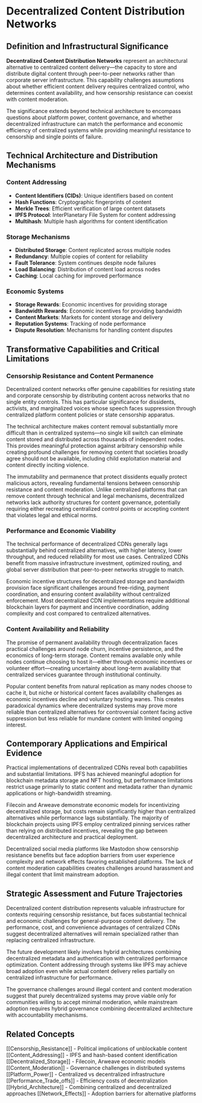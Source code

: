 # Decentralized Content Distribution Networks

## Definition and Infrastructural Significance

**Decentralized Content Distribution Networks** represent an architectural alternative to centralized content delivery—the capacity to store and distribute digital content through peer-to-peer networks rather than corporate server infrastructure. This capability challenges assumptions about whether efficient content delivery requires centralized control, who determines content availability, and how censorship resistance can coexist with content moderation.

The significance extends beyond technical architecture to encompass questions about platform power, content governance, and whether decentralized infrastructure can match the performance and economic efficiency of centralized systems while providing meaningful resistance to censorship and single points of failure.

## Technical Architecture and Distribution Mechanisms

### Content Addressing
- **Content Identifiers (CIDs)**: Unique identifiers based on content
- **Hash Functions**: Cryptographic fingerprints of content
- **Merkle Trees**: Efficient verification of large content datasets
- **IPFS Protocol**: InterPlanetary File System for content addressing
- **Multihash**: Multiple hash algorithms for content identification

### Storage Mechanisms
- **Distributed Storage**: Content replicated across multiple nodes
- **Redundancy**: Multiple copies of content for reliability
- **Fault Tolerance**: System continues despite node failures
- **Load Balancing**: Distribution of content load across nodes
- **Caching**: Local caching for improved performance

### Economic Systems
- **Storage Rewards**: Economic incentives for providing storage
- **Bandwidth Rewards**: Economic incentives for providing bandwidth
- **Content Markets**: Markets for content storage and delivery
- **Reputation Systems**: Tracking of node performance
- **Dispute Resolution**: Mechanisms for handling content disputes

## Transformative Capabilities and Critical Limitations

### Censorship Resistance and Content Permanence

Decentralized content networks offer genuine capabilities for resisting state and corporate censorship by distributing content across networks that no single entity controls. This has particular significance for dissidents, activists, and marginalized voices whose speech faces suppression through centralized platform content policies or state censorship apparatus.

The technical architecture makes content removal substantially more difficult than in centralized systems—no single kill switch can eliminate content stored and distributed across thousands of independent nodes. This provides meaningful protection against arbitrary censorship while creating profound challenges for removing content that societies broadly agree should not be available, including child exploitation material and content directly inciting violence.

The immutability and permanence that protect dissidents equally protect malicious actors, revealing fundamental tensions between censorship resistance and content moderation. Unlike centralized platforms that can remove content through technical and legal mechanisms, decentralized networks lack authority structures for content governance, potentially requiring either recreating centralized control points or accepting content that violates legal and ethical norms.

### Performance and Economic Viability

The technical performance of decentralized CDNs generally lags substantially behind centralized alternatives, with higher latency, lower throughput, and reduced reliability for most use cases. Centralized CDNs benefit from massive infrastructure investment, optimized routing, and global server distribution that peer-to-peer networks struggle to match.

Economic incentive structures for decentralized storage and bandwidth provision face significant challenges around free-riding, payment coordination, and ensuring content availability without centralized enforcement. Most decentralized CDN implementations require additional blockchain layers for payment and incentive coordination, adding complexity and cost compared to centralized alternatives.

### Content Availability and Reliability

The promise of permanent availability through decentralization faces practical challenges around node churn, incentive persistence, and the economics of long-term storage. Content remains available only while nodes continue choosing to host it—either through economic incentives or volunteer effort—creating uncertainty about long-term availability that centralized services guarantee through institutional continuity.

Popular content benefits from natural replication as many nodes choose to cache it, but niche or historical content faces availability challenges as economic incentives decline and voluntary hosting wanes. This creates paradoxical dynamics where decentralized systems may prove more reliable than centralized alternatives for controversial content facing active suppression but less reliable for mundane content with limited ongoing interest.

## Contemporary Applications and Empirical Evidence

Practical implementations of decentralized CDNs reveal both capabilities and substantial limitations. IPFS has achieved meaningful adoption for blockchain metadata storage and NFT hosting, but performance limitations restrict usage primarily to static content and metadata rather than dynamic applications or high-bandwidth streaming.

Filecoin and Arweave demonstrate economic models for incentivizing decentralized storage, but costs remain significantly higher than centralized alternatives while performance lags substantially. The majority of blockchain projects using IPFS employ centralized pinning services rather than relying on distributed incentives, revealing the gap between decentralized architecture and practical deployment.

Decentralized social media platforms like Mastodon show censorship resistance benefits but face adoption barriers from user experience complexity and network effects favoring established platforms. The lack of content moderation capabilities creates challenges around harassment and illegal content that limit mainstream adoption.

## Strategic Assessment and Future Trajectories

Decentralized content distribution represents valuable infrastructure for contexts requiring censorship resistance, but faces substantial technical and economic challenges for general-purpose content delivery. The performance, cost, and convenience advantages of centralized CDNs suggest decentralized alternatives will remain specialized rather than replacing centralized infrastructure.

The future development likely involves hybrid architectures combining decentralized metadata and authentication with centralized performance optimization. Content addressing through systems like IPFS may achieve broad adoption even while actual content delivery relies partially on centralized infrastructure for performance.

The governance challenges around illegal content and content moderation suggest that purely decentralized systems may prove viable only for communities willing to accept minimal moderation, while mainstream adoption requires hybrid governance combining decentralized architecture with accountability mechanisms.

## Related Concepts

[[Censorship_Resistance]] - Political implications of unblockable content
[[Content_Addressing]] - IPFS and hash-based content identification
[[Decentralized_Storage]] - Filecoin, Arweave economic models
[[Content_Moderation]] - Governance challenges in distributed systems
[[Platform_Power]] - Centralized vs decentralized infrastructure
[[Performance_Trade_offs]] - Efficiency costs of decentralization
[[Hybrid_Architecture]] - Combining centralized and decentralized approaches
[[Network_Effects]] - Adoption barriers for alternative platforms